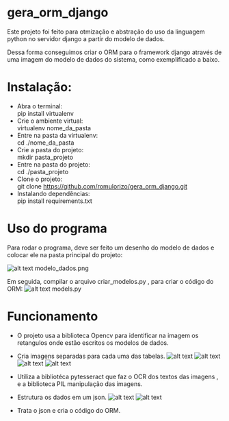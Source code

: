 # gera_orm_django

Este projeto foi feito para otmização e abstração do uso da linguagem python no servidor django a partir do modelo de dados.

Dessa forma conseguimos criar o ORM para o framework django através de uma imagem do modelo de dados do sistema, como exemplificado a baixo.

<h1>Instalação:</h1>

- Abra o terminal: 
<br>    pip install virtualenv
- Crie o ambiente virtual: 
<br>    virtualenv nome_da_pasta
- Entre na pasta da virtualenv: 
<br>    cd ./nome_da_pasta
- Crie a pasta do projeto:
<br>    mkdir pasta_projeto
- Entre na pasta do projeto:
<br>    cd ./pasta_projeto
- Clone o projeto:
<br>    git clone https://github.com/romulorizo/gera_orm_django.git
- Instalando dependências:
<br>    pip install requirements.txt

<h1>Uso do programa</h1>

Para rodar o programa, deve ser feito um desenho do modelo de dados e colocar ele na pasta principal do projeto:

![alt text](modelo_dados.png)
    modelo_dados.png

Em seguida, compilar o arquivo criar_modelos.py , para criar o código do ORM:
![alt text](./img/img_models.png)
    models.py

<h1>Funcionamento</h1>

- O projeto usa a biblioteca Opencv para identificar na imagem os retangulos onde estão escritos os modelos de dados.
- Cria imagens separadas para cada uma das tabelas.
![alt text](./img/ROI_0.png)
![alt text](./img/ROI_1.png)
![alt text](./img/ROI_2.png)
![alt text](./img/ROI_3.png)

- Utiliza a bibliotéca pytesseract que faz o OCR dos textos das imagens , e a biblioteca PIL manipulação das imagens.
- Estrutura os dados em um json.
![alt text](./img/json_1.png)
![alt text](./img/json_2.png)
- Trata o json e cria o código do ORM.
